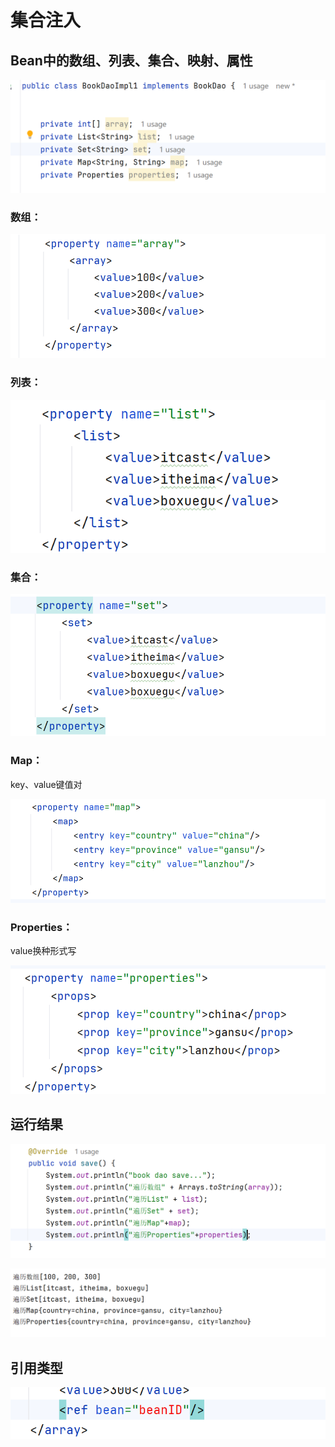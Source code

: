 # 集合注入



## Bean中的数组、列表、集合、映射、属性

![image-20240520122124708](./08集合注入.assets/image-20240520122124708.png)

### 数组：

![image-20240520123526369](./08集合注入.assets/image-20240520123526369.png)

### 列表：

![image-20240520123533093](./08集合注入.assets/image-20240520123533093.png)

### 集合：

![image-20240520123548473](./08集合注入.assets/image-20240520123548473.png)

### Map：

key、value键值对

![image-20240520123727112](./08集合注入.assets/image-20240520123727112.png)

### Properties：

value换种形式写

![image-20240520123759979](./08集合注入.assets/image-20240520123759979.png)

## 运行结果

![image-20240520124251851](./08集合注入.assets/image-20240520124251851.png)

![image-20240520124242272](./08集合注入.assets/image-20240520124242272.png)

## 引用类型

![image-20240520124412530](./08集合注入.assets/image-20240520124412530.png)

